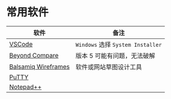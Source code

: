 # 常用软件


| 软件                                                                      | 备注                              |
| ------------------------------------------------------------------------- | --------------------------------- |
| [VSCode](https://code.visualstudio.com/)                                  | `Windows` 选择 `System Installer` |
| [Beyond Compare ](https://pesktop.com/en/windows/scooter-beyond-compare)  | 版本 5 可能有问题，无法破解       |
| [Balsamiq Wireframes](https://pesktop.com/en/windows/balsamiq_wireframes) | 软件或网站草图设计工具            |
| [PuTTY](https://pesktop.com/en/windows/putty)                             |                                   |
| [Notepad++](https://pesktop.com/en/windows/notepad)                       |                                   |